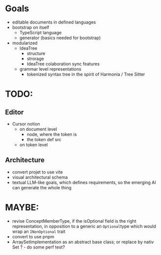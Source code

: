 # Goals
- editable documents in defined languages
- bootstrap on itself
    - TypeScript language
    - generator (basics needed for bootstrap)
- modularized
    - IdeaTree
        - structure
        - strorage
        - IdeaTree colaboration sync features
    - grammar level representations
        - tokenized syntax tree in the spirit of Harmonia / Tree Sitter
# TODO: 
## Editor
- Cursor notion
    - on document level
        - node, where the token is
        - the token def src
    - on token level
## Architecture
- convert projet to use vite
- visual architectural schema
- textual LLM-like goals, which defines requirements, so the emerging AI can generate the whole thing

# MAYBE:
- revise ConceptMemberType, if the isOptional field is the right representation, in opposition to a generic an `Optional`type which would wrap an `INonOptional` trait
- convert to use pnpm
- ArraySetImplementation as an abstract base class; or replace by nativ Set ? - do some perf test?